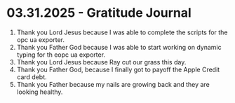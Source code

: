 # 03.31.2025 - Gratitude Journal

1. Thank you Lord Jesus because I was able to complete the scripts for the opc ua exporter.
2. Thank you Father God because I was able to start working on dynamic typing for th eopc ua exporter.
3. Thank you Lord Jesus because Ray cut our grass this day.
4. Thank you Father God, because I finally got to payoff the Apple Credit card debt.
5. Thank you Father because my nails are growing back and they are looking healthy.
